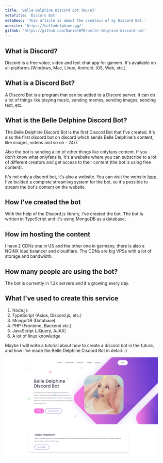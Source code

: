 ```yaml
---
title: 'Belle Delphine Discord Bot [NSFW]'
metaTitle: 'Discord Bot'
metaDesc: 'This article is about the creation of my Discord Bot.'
website: 'https://belledelphine.gg/'
github: 'https://github.com/DanielWTE/belle-delphine-discord-bot'
---
```


## What is Discord?
Discord is a free voice, video and text chat app for gamers. It's available on all platforms (Windows, Mac, Linux, Android, iOS, Web, etc.).

## What is a Discord Bot?
A Discord Bot is a program that can be added to a Discord server. It can do a lot of things like playing music, sending memes, sending images, sending text, etc.

## What is the Belle Delphine Discord Bot?

The Belle Delphine Discord Bot is the first Discord Bot that I've created. It's also the first discord bot on discord which sends Belle Delphine's content, like images, videos and so on - 24/7.

Also the bot is sending a lot of other things like onlyfans content.
If you don't know what onlyfans is, it's a website where you can subscribe to a lot of different creators and get access to their content (the bot is using free content).

It's not only a discord bot, it's also a website. You can visit the website [here](https://belledelphine.gg/).
I've builded a complete streaming system for the bot, so it's possible to stream the bot's content on the website.

## How I've created the bot
With the help of the Discord.js library, I've created the bot. The bot is written in TypeScript and it's using MongoDB as a database.

## How im hosting the content
I have 2 CDNs one in US and the other one in germany, there is also a NGINX load balancer and cloudflare.
The CDNs are big VPSs with a lot of storage and bandwidth.

## How many people are using the bot?
The bot is currently in 1.2k servers and it's growing every day.

## What I've used to create this service
1. Node.js 
2. TypeScript (Axios, Discord.js, etc.)
3. MongoDB (Database)
4. PHP (Frontend, Backend etc.)
5. JavaScript (JQuery, AJAX)
6. A lot of linux knowledge

Maybe I will write a tutorial about how to create a discord bot in the future, and how I've made the Belle Delphine Discord Bot in detail. :)

![Belle Delphine Discord Bot](../public/bellebotCover.png)